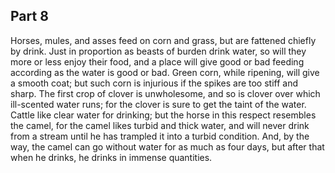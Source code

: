## Part 8

Horses, mules, and asses feed on corn and grass, but are fattened chiefly by drink.
Just in proportion as beasts of burden drink water, so will they more or less enjoy their food, and a place will give good or bad feeding according as the water is good or bad.
Green corn, while ripening, will give a smooth coat; but such corn is injurious if the spikes are too stiff and sharp.
The first crop of clover is unwholesome, and so is clover over which ill-scented water runs; for the clover is sure to get the taint of the water.
Cattle like clear water for drinking; but the horse in this respect resembles the camel, for the camel likes turbid and thick water, and will never drink from a stream until he has trampled it into a turbid condition.
And, by the way, the camel can go without water for as much as four days, but after that when he drinks, he drinks in immense quantities.


